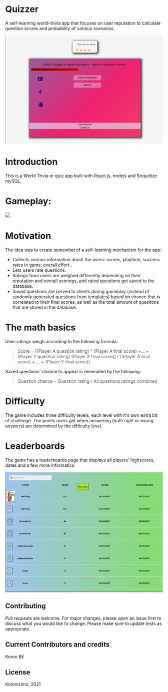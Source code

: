 # Quizzer
A self-learning world-trivia app that focuses on user reputation to calculate question scores and probability of various scenarios.

![](gamepic.PNG)
 
# Introduction

This is a World Trivia or quiz app built with React.js, nodejs and Sequelize mySQL. 

# Gameplay:

![](playthrough.gif)

# Motivation

The idea was to create somewhat of a self-learning mechanism for the app:

* Collects various information about the users: scores, playtime, success rates in game, overall effort..
* Lets users rate questions.
* Ratings from users are weighed differently depending on their reputation and overall scorings, and rated questions get saved to the database.
* Saved questions are served to clients during gameplay (instead of randomly generated questions from templates) based on chance that is correlated to their final scores, as well as the total amount of quesitons that are stored in the database.

# The math basics

User-ratings weigh according to the following formula:

> Score = [(Player A question rating) * (Player A final score) +... + (Player Y question rating) (Player X final score)] / [(Player A final score) + ... + (Player Y final score)]

Saved questions' chance to appear is resembled by the following:

> Question chance = Question rating / All questions ratings combined

# Difficulty

The game includes three difficulty levels, each level with it's own extra bit of challenge. The points users get when answering (both right or wrong answers) are determined by the difficulty level.

# Leaderboards

The game has a leaderboards page that displays all players' highscores, dates and a few more informatics:

![](leaderboards.PNG)

## Contributing
Pull requests are welcome. For major changes, please open an issue first to discuss what you would like to change.
Please make sure to update tests as appropriate.

## Current Contributors and credits

Koren BE


## License
Korenisimo, 2021

